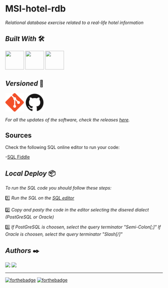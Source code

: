 # MSI-hotel-rdb

*Relational database exercise related to a real-life hotel information*

## ***Built With*** 🛠️

<p align="left">
    <a href="https://support.microsoft.com/es-es/office/access-sql-conceptos-b%C3%A1sicos-vocabulario-y-sintaxis-444d0303-cde1-424e-9a74-e8dc3e460671" target="_blank"> <img src="https://blog.desafiolatam.com/wp-content/uploads/2018/05/sql-logo.png" height="60" width = "60"></a>
    <a href="https://www.oracle.com/co/index.html" target="_blank"> <img src="https://cdn-www.infobip.com/wp-content/uploads/2020/10/14135942/oracle-logo.png" height="60" width = "60"></a>
  <a href="https://www.postgresql.org/" target="_blank"> <img src="https://upload.wikimedia.org/wikipedia/commons/thumb/2/29/Postgresql_elephant.svg/1200px-Postgresql_elephant.svg.png" height="60" width = "60"></a>
</p>

## ***Versioned*** 📌

<p align="left">
     <a href="https://git-scm.com/" target="_blank"> <img src="https://raw.githubusercontent.com/devicons/devicon/2ae2a900d2f041da66e950e4d48052658d850630/icons/git/git-original.svg" height="60" width = "60"></a>
    <a href="https://github.com/" target="_blank"> <img src="https://raw.githubusercontent.com/devicons/devicon/2ae2a900d2f041da66e950e4d48052658d850630/icons/github/github-original.svg" height="60" width = "60"></a>
</p>

*For all the updates of the software, check the releases [here](https://github.com/cuatrosr/router-js/tags).*

## **Sources**

Check the following SQL online editor to run your code:

-[SQL Fiddle](http://sqlfiddle.com/#!7/9eecb7)

## ***Local Deploy*** 📦

*To run the SQL code you should follow these steps:*

1️⃣ *Run the SQL on the [SQL editor](http://sqlfiddle.com/#!7/9eecb7)*

2️⃣ *Copy and pasty the code in the editor selecting the disered dialect (PostGreSQL or Oracle)* 

3️⃣ *If PostGreSQL is choosen, select the query terminator "Semi-Colon[;]"*
   *If Oracle is choosen, select the query terminator "Slash[/]"*

## ***Authors*** ✒️

<p align="left">
    <a href="https://github.com/cuatrosr" target="_blank"> <img src="https://images.weserv.nl/?url=avatars.githubusercontent.com/u/70908378?v=4&h=60&w=60&fit=cover&mask=circle"></a>
  <a href="https://github.com/danielaolartebo" target="_blank"> <img src="https://images.weserv.nl/?url=avatars.githubusercontent.com/u/53228651?v=4&h=60&w=60&fit=cover&mask=circle"></a>
</p>

---

[![forthebadge](https://forthebadge.com/images/badges/built-with-love.svg)](https://forthebadge.com)
[![forthebadge](https://forthebadge.com/images/badges/for-you.svg)](https://forthebadge.com)
